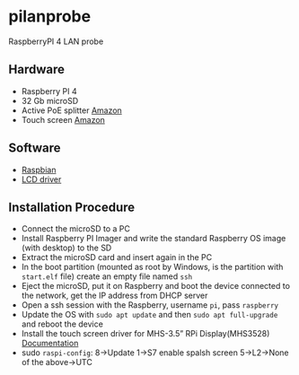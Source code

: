 # pilanprobe
RaspberryPI 4 LAN probe

## Hardware
 * Raspberry PI 4
 * 32 Gb microSD
 * Active PoE splitter [Amazon](https://www.amazon.it/gp/product/B0822QCTND/ref=ppx_yo_dt_b_asin_title_o01_s01?ie=UTF8&psc=1)
 * Touch screen [Amazon](https://www.amazon.it/gp/product/B07WSVS1Q1/ref=ppx_yo_dt_b_asin_title_o02_s00?ie=UTF8&psc=1)

## Software 
 * [Raspbian](https://www.raspberrypi.org/software/)
 * [LCD driver](https://github.com/goodtft/LCD-show)

## Installation Procedure
 * Connect the microSD to a PC
 * Install Raspberry PI Imager and write the standard Raspberry OS image (with desktop) to the SD 
 * Extract the microSD card and insert again in the PC
 * In the boot partition (mounted as root by Windows, is the partition with `start.elf` file) create an empty file named `ssh`
 * Eject the microSD, put it on Raspberry and boot the device connected to the network, get the IP address from DHCP server
 * Open a ssh session with the Raspberry, username `pi`, pass `raspberry`
 * Update the OS with `sudo apt update` and then `sudo apt full-upgrade` and reboot the device
 * Install the touch screen driver for MHS-3.5” RPi Display(MHS3528) [Documentation](http://www.lcdwiki.com/MHS-3.5inch_RPi_Display) 
 * sudo `raspi-config`: 
    8->Update
    1->S7 enable spalsh screen
    5->L2->None of the above->UTC
    
